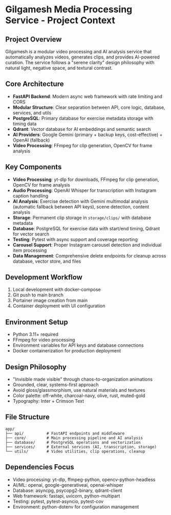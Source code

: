 # Gilgamesh Media Processing Service - Project Context

## Project Overview
Gilgamesh is a modular video processing and AI analysis service that automatically analyzes videos, generates clips, and provides AI-powered curation. The service follows a "serene clarity" design philosophy with natural light, negative space, and textural contrast.

## Core Architecture
- **FastAPI Backend**: Modern async web framework with rate limiting and CORS
- **Modular Structure**: Clear separation between API, core logic, database, services, and utils
- **PostgreSQL**: Primary database for exercise metadata storage with timing data
- **Qdrant**: Vector database for AI embeddings and semantic search
- **AI Providers**: Google Gemini (primary + backup keys, cost-effective) + OpenAI (fallback)
- **Video Processing**: FFmpeg for clip generation, OpenCV for frame analysis

## Key Components
- **Video Processing**: yt-dlp for downloads, FFmpeg for clip generation, OpenCV for frame analysis
- **Audio Processing**: OpenAI Whisper for transcription with Instagram caption handling
- **AI Analysis**: Exercise detection with Gemini multimodal analysis (automatic fallback between API keys), scene detection, content analysis
- **Storage**: Permanent clip storage in `storage/clips/` with database metadata
- **Database**: PostgreSQL for exercise data with start/end timing, Qdrant for vector search
- **Testing**: Pytest with async support and coverage reporting
- **Carousel Support**: Proper Instagram carousel detection and individual item processing
- **Data Management**: Comprehensive delete endpoints for cleanup across database, vector store, and files

## Development Workflow
1. Local development with docker-compose
2. Git push to main branch
3. Portainer image creation from main
4. Container deployment with UI configuration

## Environment Setup
- Python 3.11+ required
- FFmpeg for video processing
- Environment variables for API keys and database connections
- Docker containerization for production deployment

## Design Philosophy
- "Invisible made visible" through chaos-to-organization animations
- Grounded, clear, systems-first approach
- Avoid gloss/glassmorphism, use natural materials and textures
- Color palette: off-white, charcoal-navy, olive, rust, muted-gold
- Typography: Inter + Crimson Text

## File Structure
```
app/
├── api/          # FastAPI endpoints and middleware
├── core/         # Main processing pipeline and AI analysis
├── database/     # PostgreSQL operations and vectorization
├── services/     # External services (AI, transcription, storage)
└── utils/        # Video utilities, clip operations, cleanup
```

## Dependencies Focus
- Video processing: yt-dlp, ffmpeg-python, opencv-python-headless
- AI/ML: openai, google-generativeai, openai-whisper
- Database: asyncpg, psycopg2-binary, qdrant-client
- Web framework: fastapi, uvicorn, python-multipart
- Testing: pytest, pytest-asyncio, pytest-cov
- Environment: python-dotenv for configuration management 